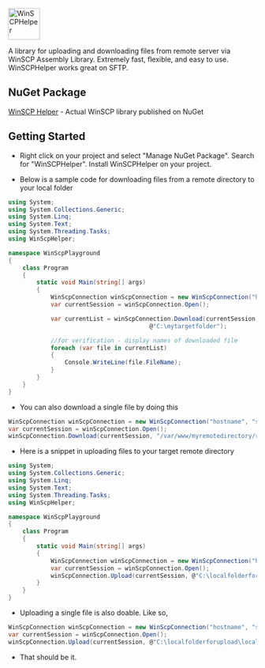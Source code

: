 <img src="http://deepmirage.com/img/winscphelper.png" alt="WinSCPHelper" width="64px"/>

A library for uploading and downloading files from remote server via WinSCP Assembly Library. Extremely fast, flexible, and easy to use. WinSCPHelper works great on SFTP.

## NuGet Package

[WinSCP Helper](https://www.nuget.org/packages/WinSCPHelper/) - Actual WinSCP library published on NuGet<br/>

## Getting Started

- Right click on your project and select "Manage NuGet Package". Search for "WinSCPHelper". Install WinSCPHelper on your project.

- Below is a sample code for downloading files from a remote directory to your local folder

```c#
using System;
using System.Collections.Generic;
using System.Linq;
using System.Text;
using System.Threading.Tasks;
using WinScpHelper;

namespace WinScpPlayground
{
    class Program
    {
        static void Main(string[] args)
        {
            WinScpConnection winScpConnection = new WinScpConnection("hostname", "sftpusername", "sftppassword");
            var currentSession = winScpConnection.Open();

            var currentList = winScpConnection.Download(currentSession, "/var/www/myremotedirectory",
                                        @"C:\mytargetfolder");

            //for verification - display names of downloaded file
            foreach (var file in currentList)
            {
                Console.WriteLine(file.FileName);
            }
        }
    }
}
```
- You can also download a single file by doing this

```c#
WinScpConnection winScpConnection = new WinScpConnection("hostname", "sftpusername", "sftppassword");
var currentSession = winScpConnection.Open();
winScpConnection.Download(currentSession, "/var/www/myremotedirectory/remotefile.jpg", @"C:\mytargetfolder\localfile.jpg");
```

- Here is a snippet in uploading files to your target remote directory

```c#
using System;
using System.Collections.Generic;
using System.Linq;
using System.Text;
using System.Threading.Tasks;
using WinScpHelper;

namespace WinScpPlayground
{
    class Program
    {
        static void Main(string[] args)
        {
            WinScpConnection winScpConnection = new WinScpConnection("hostname", "sftpusername", "sftppassword");
            var currentSession = winScpConnection.Open();
            winScpConnection.Upload(currentSession, @"C:\localfolderforupload\*.*", "/var/www/myremotedirectory/*.*");
        }
    }
}
```
- Uploading a single file is also doable. Like so,

```c#
WinScpConnection winScpConnection = new WinScpConnection("hostname", "sftpusername", "sftppassword");
var currentSession = winScpConnection.Open();
winScpConnection.Upload(currentSession, @"C:\localfolderforupload\localfile.jpg", "/var/www/myremotedirectory/remotefile.jpg");
```

- That should be it.
